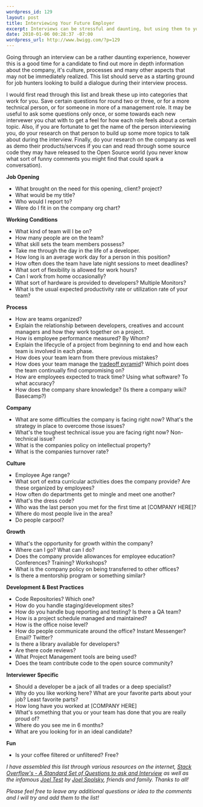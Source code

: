 ```yaml
--- 
wordpress_id: 129
layout: post
title: Interviewing Your Future Employer
excerpt: Interviews can be stressful and daunting, but using them to your benefit could reveal many interesting traits about your potential employer! Use this list to get some ideas for questions to ask while you're interviewing your next employer.
date: 2010-01-06 00:28:37 -07:00
wordpress_url: http://www.bwigg.com/?p=129
---
```

Going through an interview can be a rather daunting experience, however this is a good time for a candidate to find out more in depth information about the company, it's culture, processes and many other aspects that may not be immediately realized. This list should serve as a starting ground for job hunters looking to build a dialogue during their interview process.

I would first read through this list and break these up into categories that work for you. Save certain questions for round two or three, or for a more technical person, or for someone in more of a management role. It may be useful to ask some questions only once, or some towards each new intervewer you chat with to get a feel for how each role feels about a certain topic. Also, if you are fortunate to get the name of the person interviewing you, do your research on that person to build up some more topics to talk about during the interview. Finally, do your research on the company as well as demo their products/servces if you can and read through some source code they may have released to the Open Source world (you never know what sort of funny comments you might find that could spark a conversation).

<strong>Job Opening</strong>
<ul>
	<li> What brought on the need for this opening, client? project?</li>
	<li>What would be my title?</li>
	<li>Who would I report to?</li>
	<li> Were do I fit in on the company org chart?</li>
</ul>
<strong>Working Conditions</strong>
<ul>
	<li> What kind of team will I be on?</li>
	<li> How many people are on the team?</li>
	<li> What skill sets the team members possess?</li>
	<li> Take me through the day in the life of a developer.</li>
	<li> How long is an average work day for a person in this position?</li>
	<li> How often does the team have late night sessions to meet deadlines?</li>
	<li> What sort of flexibility is allowed for work hours?</li>
	<li> Can I work from home occasionally?</li>
	<li> What sort of hardware is provided to developers? Multiple Monitors?</li>
	<li> What is the usual expected productivity rate or utilization rate of your team?</li>
</ul>
<strong>Process</strong>
<ul>
	<li> How are teams organized?</li>
	<li> Explain the relationship between developers, creatives and account managers and how they work together on a project.</li>
	<li> How is employee performance measured? By Whom?</li>
	<li> Explain the lifecycle of a project from beginning to end and how each team is involved in each phase.</li>
	<li> How does your team learn from there previous mistakes?</li>
	<li> How does your team manage the <a title="Wikipedia Article for Project Management - Specifically the Project Management Triangle" href="http://en.wikipedia.org/wiki/Project_management#Project_Management_Triangle" target="_blank">tradeoff pyramid</a>? Which point does the team continually find compromising on?</li>
	<li> How are employees expected to track time? Using what software? To what accuracy?</li>
	<li> How does the company share knowledge? (Is there a company wiki? Basecamp?)</li>
</ul>
<strong>Company</strong>
<ul>
	<li> What are some difficulties the company is facing right now? What's the strategy in place to overcome those issues?</li>
	<li> What's the toughest technical issue you are facing right now? Non-technical issue?</li>
	<li> What is the companies policy on intellectual property?</li>
	<li> What is the companies turnover rate?</li>
</ul>
<strong>Culture</strong>
<ul>
	<li> Employee Age range?</li>
	<li> What sort of extra curricular activities does the company provide? Are these organized by employees?</li>
	<li> How often do departments get to mingle and meet one another?</li>
	<li> What's the dress code?</li>
	<li> Who was the last person you met for the first time at [COMPANY HERE]?</li>
	<li> Where do most people live in the area?</li>
	<li> Do people carpool?</li>
</ul>
<strong>Growth</strong>
<ul>
	<li> What's the opportunity for growth within the company?</li>
	<li> Where can I go? What can I do?</li>
	<li> Does the company provide allowances for employee education? Conferences? Training? Workshops?</li>
	<li> What is the company policy on being transferred to other offices?</li>
	<li> Is there a mentorship program or something similar?</li>
</ul>
<strong>Development &amp; Best Practices</strong>
<ul>
	<li>Code Repositories? Which one?</li>
	<li> How do you handle staging/development sites?</li>
	<li> How do you handle bug reporting and testing? Is there a QA team?</li>
	<li> How is a project schedule managed and maintained?</li>
	<li> How is the office noise level?</li>
	<li> How do people communicate around the office? Instant Messenger? Email? Twitter?</li>
	<li> Is there a library available for developers?</li>
	<li> Are there code reviews?</li>
	<li> What Project Management tools are being used?</li>
	<li> Does the team contribute code to the open source community?</li>
</ul>
<strong>Interviewer</strong> <strong>Specific</strong>
<ul>
	<li>Should a developer be a jack of all trades or a deep specialist?</li>
	<li>Why do you like working here? What are your favorite parts about your job? Least favorite parts?</li>
	<li> How long have you worked at [COMPANY HERE]</li>
	<li> What's something that you or your team has done that you are really proud of?</li>
	<li> Where do you see me in 6 months?</li>
	<li>What are you looking for in an ideal candidate?</li>
</ul>
<strong>Fun</strong>
<ul>
	<li> Is your coffee filtered or unfiltered? Free?</li>
</ul>
<em>I have assembled this list through various resources on the internet, <a title="Stack Overflow - A standard set of questions to ask an interviewer?" href="http://stackoverflow.com/questions/378835/a-standard-set-of-questions-to-ask-an-interviewer" target="_blank">Stack Overflow's - A Standard Set of Questions to ask and Interview</a> as well as the infamous <a title="The Joel Test" href="http://www.joelonsoftware.com/articles/fog0000000043.html" target="_blank">Joel Test</a> by <a title="Joel Spolsky" href="http://www.joelonsoftware.com/AboutMe.html" target="_blank">Joel Spolsky</a>, friends and family. Thanks to all!</em>

<em>Please feel free to leave any additional questions or idea to the comments and I will try and add them to the list!</em>
